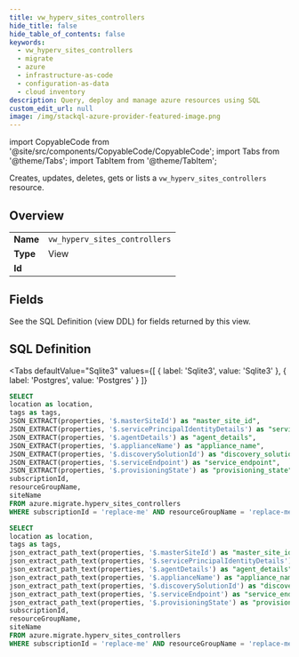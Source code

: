 ```yaml
--- 
title: vw_hyperv_sites_controllers
hide_title: false
hide_table_of_contents: false
keywords:
  - vw_hyperv_sites_controllers
  - migrate
  - azure
  - infrastructure-as-code
  - configuration-as-data
  - cloud inventory
description: Query, deploy and manage azure resources using SQL
custom_edit_url: null
image: /img/stackql-azure-provider-featured-image.png
---
```


import CopyableCode from '@site/src/components/CopyableCode/CopyableCode';
import Tabs from '@theme/Tabs';
import TabItem from '@theme/TabItem';

Creates, updates, deletes, gets or lists a <code>vw_hyperv_sites_controllers</code> resource.

## Overview
<table><tbody>
<tr><td><b>Name</b></td><td><code>vw_hyperv_sites_controllers</code></td></tr>
<tr><td><b>Type</b></td><td>View</td></tr>
<tr><td><b>Id</b></td><td><CopyableCode code="azure.migrate.vw_hyperv_sites_controllers" /></td></tr>
</tbody></table>

## Fields

See the SQL Definition (view DDL) for fields returned by this view.

## SQL Definition

<Tabs
defaultValue="Sqlite3"
values={[
{ label: 'Sqlite3', value: 'Sqlite3' },
{ label: 'Postgres', value: 'Postgres' }
]}
>
<TabItem value="Sqlite3">

```sql
SELECT
location as location,
tags as tags,
JSON_EXTRACT(properties, '$.masterSiteId') as "master_site_id",
JSON_EXTRACT(properties, '$.servicePrincipalIdentityDetails') as "service_principal_identity_details",
JSON_EXTRACT(properties, '$.agentDetails') as "agent_details",
JSON_EXTRACT(properties, '$.applianceName') as "appliance_name",
JSON_EXTRACT(properties, '$.discoverySolutionId') as "discovery_solution_id",
JSON_EXTRACT(properties, '$.serviceEndpoint') as "service_endpoint",
JSON_EXTRACT(properties, '$.provisioningState') as "provisioning_state",
subscriptionId,
resourceGroupName,
siteName
FROM azure.migrate.hyperv_sites_controllers
WHERE subscriptionId = 'replace-me' AND resourceGroupName = 'replace-me' AND siteName = 'replace-me';
```

</TabItem>
<TabItem value="Postgres">

```sql
SELECT
location as location,
tags as tags,
json_extract_path_text(properties, '$.masterSiteId') as "master_site_id",
json_extract_path_text(properties, '$.servicePrincipalIdentityDetails') as "service_principal_identity_details",
json_extract_path_text(properties, '$.agentDetails') as "agent_details",
json_extract_path_text(properties, '$.applianceName') as "appliance_name",
json_extract_path_text(properties, '$.discoverySolutionId') as "discovery_solution_id",
json_extract_path_text(properties, '$.serviceEndpoint') as "service_endpoint",
json_extract_path_text(properties, '$.provisioningState') as "provisioning_state",
subscriptionId,
resourceGroupName,
siteName
FROM azure.migrate.hyperv_sites_controllers
WHERE subscriptionId = 'replace-me' AND resourceGroupName = 'replace-me' AND siteName = 'replace-me';
```

</TabItem>
</Tabs>
